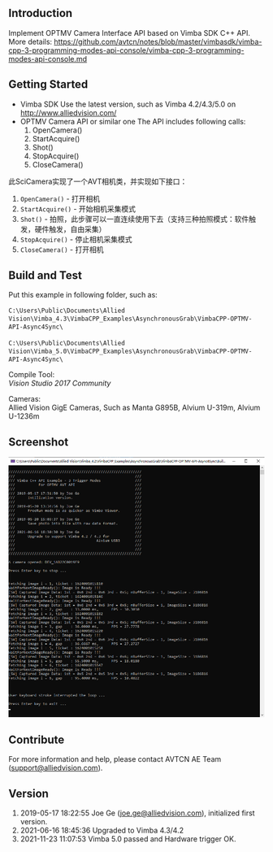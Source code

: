## Introduction 
Implement OPTMV Camera Interface API based on Vimba SDK C++ API.  
More details: https://github.com/avtcn/notes/blob/master/vimbasdk/vimba-cpp-3-programming-modes-api-console/vimba-cpp-3-programming-modes-api-console.md  

## Getting Started
* Vimba SDK
  Use the latest version, such as Vimba 4.2/4.3/5.0 on http://www.alliedvision.com/
* OPTMV Camera API or similar one
  The API includes following calls:
  1. OpenCamera()
  2. StartAcquire()
  3. Shot()
  4. StopAcquire()
  5. CloseCamera()

此SciCamera实现了一个AVT相机类，并实现如下接口：
1. `OpenCamera()` - 打开相机
2. `StartAcquire()` - 开始相机采集模式
3. `Shot()` - 拍照，此步骤可以一直连续使用下去（支持三种拍照模式：软件触发，硬件触发，自由采集）
4. `StopAcquire()` - 停止相机采集模式 
5. `CloseCamera()` - 打开相机



## Build and Test

  Put this example in following folder, such as:
  ```
C:\Users\Public\Documents\Allied Vision\Vimba_4.3\VimbaCPP_Examples\AsynchronousGrab\VimbaCPP-OPTMV-API-Async4Sync\

C:\Users\Public\Documents\Allied Vision\Vimba_5.0\VimbaCPP_Examples\AsynchronousGrab\VimbaCPP-OPTMV-API-Async4Sync\
  ```

  Compile Tool:  
    *Vision Studio 2017 Community*

  Cameras:  
    Allied Vision GigE Cameras, Such as Manta G895B, Alvium U-319m, Alvium U-1236m

## Screenshot
![](screenshot.png)

## Contribute
  For more information and help, please contact AVTCN AE Team (support@alliedvision.com).


## Version
  1. 2019-05-17 18:22:55 Joe Ge (joe.ge@alliedvision.com), initialized first version.
  2. 2021-06-16 18:45:36 Upgraded to Vimba 4.3/4.2
  3. 2021-11-23 11:07:53 Vimba 5.0 passed and Hardware trigger OK.

